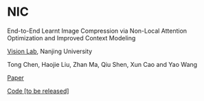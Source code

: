 # NIC
End-to-End Learnt Image Compression via Non-Local Attention Optimization and Improved Context Modeling

[Vision Lab](vision.nju.edu.cn), Nanjing University

Tong Chen, Haojie Liu, Zhan Ma, Qiu Shen, Xun Cao and Yao Wang

[Paper](https://arxiv.org/abs/1910.06244)

[Code [to be released]](...)
